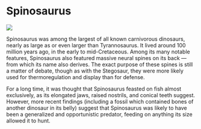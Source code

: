 # Spinosaurus

![](https://cdn.zmescience.com/wp-content/uploads/2020/02/Spinosaurus1DBa.png)

Spinosaurus was among the largest of all known carnivorous dinosaurs, nearly as large as or even larger than Tyrannosaurus. It lived around 100 million years ago, in the early to mid-Cretaceous. Among its many notable features, Spinosaurus also featured massive neural spines on its back — from which its name also derives. The exact purpose of these spines is still a matter of debate, though as with the Stegosaur, they were more likely used for thermoregulation and display than for defense.

For a long time, it was thought that Spinosaurus feasted on fish almost exclusively, as its elongated jaws, raised nostrils, and conical teeth suggest. However, more recent findings (including a fossil which contained bones of another dinosaur in its belly) suggest that Spinosaurus was likely to have been a generalized and opportunistic predator, feeding on anything its size allowed it to hunt.